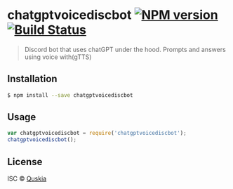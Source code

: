 # chatgptvoicediscbot [![NPM version](https://badge.fury.io/js/chatgptvoicediscbot.svg)](https://npmjs.org/package/chatgptvoicediscbot) [![Build Status](https://travis-ci.org/antjpcdrogas/chatgptvoicediscbot.svg?branch=master)](https://travis-ci.org/antjpcdrogas/chatgptvoicediscbot)

> Discord bot that uses chatGPT under the hood. Prompts and answers using voice with(gTTS)

## Installation

```sh
$ npm install --save chatgptvoicediscbot
```

## Usage

```js
var chatgptvoicediscbot = require('chatgptvoicediscbot');
chatgptvoicediscbot();
```

## License

ISC © [Quskia](https://github.com/antjpcdrogas)
